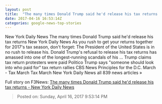 ```yaml
---
layout: post
title:  "The many times Donald Trump said he'd release his tax returns - New York Daily News"
date: 2017-04-16 16:53:14Z
categories: google-news-top-stories
---
```


New York Daily News The many times Donald Trump said he'd release his tax returns New York Daily News As you rush to get your returns together for 2017's tax season, don't forget: The President of the United States is in no rush to release his. Donald Trump's refusal to release his tax returns has amassed into one of the longest-running scandals of his ... Trump claims tax return protesters were paid Politico Trump says "someone should look into who paid for" tax return rallies CBS News Principles for the D.C. March - Tax March Tax March New York Daily News all 839 news articles »


Full story on F3News: [The many times Donald Trump said he'd release his tax returns - New York Daily News](http://www.f3nws.com/n/yhRjND)

> Posted on: Sunday, April 16, 2017 9:53:14 PM
